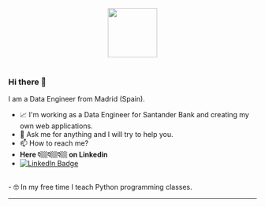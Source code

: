 

<div id="header" align="center">
<img src="https://media.giphy.com/media/v1.Y2lkPTc5MGI3NjExZTE0bHcxZWg4ZmNpc3Uxa3JtYzA2eHN1dGQzOGlzbWs0aHR2NGhkYyZlcD12MV9pbnRlcm5hbF9naWZfYnlfaWQmY3Q9cw/M9gbBd9nbDrOTu1Mqx/giphy.gif" width="100"/>
</div>
<br>

### Hi there 👋

I am a Data Engineer from Madrid (Spain).

- 📈 I'm working as a Data Engineer for Santander Bank and creating my own web applications.
- 💬 Ask me for anything and I will try to help you.
- 📫 How to reach me?<br>
- <b>Here 👇🏼👇🏼👇🏼 on Linkedin </b><br>
- <a href="https://www.linkedin.com/in/borjauria/"> <img src="https://img.shields.io/badge/LinkedIn-blue?style=for-the-badge&logo=Linkedin/borjauria&logoColor=white" alt="LinkedIn Badge"/></a>
<br>
- 🤓 In my free time I teach Python programming classes.

---
